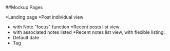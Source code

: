 ##Mockup Pages

*Landing page 
*Post individual view 
+ with Note "focus" function 
*Recent posts list view
+ with associated notes listed 
*Recent notes list view, with flexible listing:
+ Default date
+ Tag
